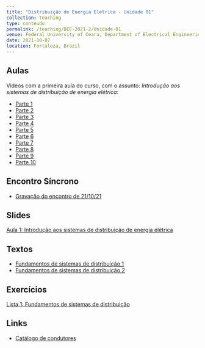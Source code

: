 ```yaml
---
title: "Distribuição de Energia Elétrica - Unidade 01"
collection: teaching
type: conteudo
permalink: /teaching/DEE-2021-2/Unidade-01
venue: Federal University of Ceara, Department of Electrical Engineering
date: 2021-10-07
location: Fortaleza, Brazil
---
```


## Aulas
Videos com a primeira aula do curso, com o assunto: *Introdução aos sistemas de distribuição de energia elétrica*:
- [Parte 1](https://drive.google.com/file/d/1GfP4z_D-wp1dSZsR9E2vECoXY6OUYAXA/view?usp=drivesdk)
- [Parte 2](https://drive.google.com/file/d/1ieWRBbqTE1a_5Sb3g9z9MGPLRegfrnq9/view?usp=drivesdk)
- [Parte 3](https://drive.google.com/file/d/1b6-SZUDoatd8VKTcD9BxsmbNqTYXnpgb/view?usp=drivesdk)
- [Parte 4](https://drive.google.com/file/d/1ztn4DngYkgKZXehar_hpXrxO-hYq6v4Z/view?usp=drivesdk)
- [Parte 5](https://drive.google.com/file/d/1V791oW9WsFIK4hsFEVJdXfTNiv-02Bhy/view?usp=drivesdk)
- [Parte 6](https://drive.google.com/file/d/1ihV2mDSYlzb1cfGfB8hO9i0FIjcr2mze/view?usp=drivesdk)
- [Parte 7](https://drive.google.com/file/d/1G5Ffkdwm8hqN5vwVeNq1nw1QqezaeiGo/view?usp=drivesdk)
- [Parte 8](https://drive.google.com/file/d/1dL8nc-FUPjiWcm4kgonat9VRfLT2WJHl/view?usp=drivesdk)
- [Parte 9](https://drive.google.com/file/d/19_Z9nfI_MVs3lHWfE7U87FqKQyp5Vhz-/view?usp=drivesdk)
- [Parte 10](https://drive.google.com/file/d/1frXMSjamVmfh-cvPldSMvkLtmxwyrTYa/view?usp=sharing)
<!-- <p style="color: red">Parte 10 (Previsão para ser postada em: 20/05/21)</p> -->

## Encontro Síncrono
- [Gravação do encontro de 21/10/21](https://drive.google.com/file/d/1TC4ocLdHKtDrB_Efw0525fYLbMkaL0U5/view?usp=sharing)

## Slides
[Aula 1: Introdução aos sistemas de distribuição de energia elétrica](https://github.com/lucassm/lucassm.github.io/raw/master/files/SDEE-2021-2/aula1.pdf)

## Textos
- [Fundamentos de sistemas de distribuição 1](https://github.com/lucassm/lucassm.github.io/raw/master/files/SDEE-2021-2/fundamentos-de-sistemas-de-distribuicao-protected.pdf)
- [Fundamentos de sistemas de distribuição 2](https://github.com/lucassm/lucassm.github.io/raw/master/files/SDEE-2021-2/fundamentos-de-sistemas-de-distribuicao-p2-protected.pdf)

## Exercícios
[Lista 1: Fundamentos de sistemas de distribuição](/teaching/DEE-2021-2/Unidade-01/lista-01)

## Links
- [Catálogo de condutores](https://drive.google.com/file/d/1j8wNQ7llOKwg1EaztDbxEMyZBW_QHeC5/view?usp=drivesdk)
